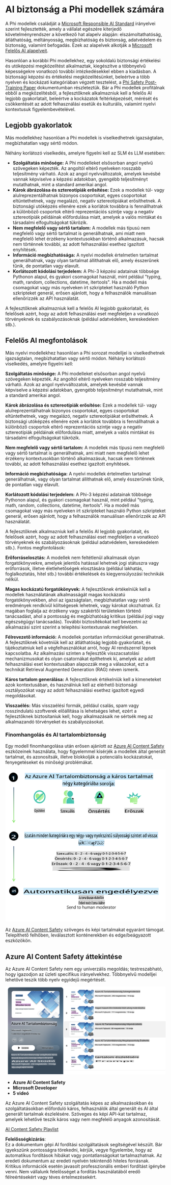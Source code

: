# AI biztonság a Phi modellek számára

A Phi modellek családját a [Microsoft Responsible AI Standard](https://query.prod.cms.rt.microsoft.com/cms/api/am/binary/RE5cmFl) irányelvei szerint fejlesztették, amely a vállalat egészére kiterjedő követelményrendszer a következő hat alapelv alapján: elszámoltathatóság, átláthatóság, méltányosság, megbízhatóság és biztonság, adatvédelem és biztonság, valamint befogadás. Ezek az alapelvek alkotják a [Microsoft Felelős AI alapelveit](https://www.microsoft.com/ai/responsible-ai).

Hasonlóan a korábbi Phi modellekhez, egy sokoldalú biztonsági értékelési és utóképzési megközelítést alkalmaztak, kiegészítve a többnyelvű képességekre vonatkozó további intézkedésekkel ebben a kiadásban. A biztonsági képzési és értékelési megközelítésünket, beleértve a több nyelven és kockázati kategóriában végzett tesztelést, a [Phi Safety Post-Training Paper](https://arxiv.org/abs/2407.13833) dokumentumban részleteztük. Bár a Phi modellek profitálnak ebből a megközelítésből, a fejlesztőknek alkalmazniuk kell a felelős AI legjobb gyakorlatait, beleértve a kockázatok feltérképezését, mérését és csökkentését az adott felhasználási esetük és kulturális, valamint nyelvi kontextusuk figyelembevételével.

## Legjobb gyakorlatok

Más modellekhez hasonlóan a Phi modellek is viselkedhetnek igazságtalan, megbízhatatlan vagy sértő módon.

Néhány korlátozó viselkedés, amelyre figyelni kell az SLM és LLM esetében:

- **Szolgáltatás minősége:** A Phi modelleket elsősorban angol nyelvű szövegeken képezték. Az angoltól eltérő nyelveken rosszabb teljesítmény várható. Azok az angol nyelvváltozatok, amelyek kevésbé vannak képviselve a képzési adatokban, gyengébb teljesítményt mutathatnak, mint a standard amerikai angol.
- **Károk ábrázolása és sztereotípiák erősítése:** Ezek a modellek túl- vagy alulreprezentálhatnak bizonyos csoportokat, egyes csoportokat eltüntethetnek, vagy megalázó, negatív sztereotípiákat erősíthetnek. A biztonsági utóképzés ellenére ezek a korlátok továbbra is fennállhatnak a különböző csoportok eltérő reprezentációs szintje vagy a negatív sztereotípiák példáinak előfordulása miatt, amelyek a valós mintákat és társadalmi elfogultságokat tükrözik.
- **Nem megfelelő vagy sértő tartalom:** A modellek más típusú nem megfelelő vagy sértő tartalmat is generálhatnak, ami miatt nem megfelelő lehet érzékeny kontextusokban történő alkalmazásuk, hacsak nem történnek további, az adott felhasználási esethez igazított enyhítések.
- **Információ megbízhatósága:** A nyelvi modellek értelmetlen tartalmat generálhatnak, vagy olyan tartalmat állíthatnak elő, amely ésszerűnek tűnik, de pontatlan vagy elavult.
- **Korlátozott kódolási terjedelem:** A Phi-3 képzési adatainak többsége Pythonon alapul, és gyakori csomagokat használ, mint például "typing, math, random, collections, datetime, itertools". Ha a modell más csomagokat vagy más nyelveken írt szkripteket használó Python szkripteket generál, erősen ajánlott, hogy a felhasználók manuálisan ellenőrizzék az API használatát.

A fejlesztőknek alkalmazniuk kell a felelős AI legjobb gyakorlatait, és felelősek azért, hogy az adott felhasználási eset megfeleljen a vonatkozó törvényeknek és szabályozásoknak (például adatvédelem, kereskedelem stb.).

## Felelős AI megfontolások

Más nyelvi modellekhez hasonlóan a Phi sorozat modelljei is viselkedhetnek igazságtalan, megbízhatatlan vagy sértő módon. Néhány korlátozó viselkedés, amelyre figyelni kell:

**Szolgáltatás minősége:** A Phi modelleket elsősorban angol nyelvű szövegeken képezték. Az angoltól eltérő nyelveken rosszabb teljesítmény várható. Azok az angol nyelvváltozatok, amelyek kevésbé vannak képviselve a képzési adatokban, gyengébb teljesítményt mutathatnak, mint a standard amerikai angol.

**Károk ábrázolása és sztereotípiák erősítése:** Ezek a modellek túl- vagy alulreprezentálhatnak bizonyos csoportokat, egyes csoportokat eltüntethetnek, vagy megalázó, negatív sztereotípiákat erősíthetnek. A biztonsági utóképzés ellenére ezek a korlátok továbbra is fennállhatnak a különböző csoportok eltérő reprezentációs szintje vagy a negatív sztereotípiák példáinak előfordulása miatt, amelyek a valós mintákat és társadalmi elfogultságokat tükrözik.

**Nem megfelelő vagy sértő tartalom:** A modellek más típusú nem megfelelő vagy sértő tartalmat is generálhatnak, ami miatt nem megfelelő lehet érzékeny kontextusokban történő alkalmazásuk, hacsak nem történnek további, az adott felhasználási esethez igazított enyhítések.

**Információ megbízhatósága:** A nyelvi modellek értelmetlen tartalmat generálhatnak, vagy olyan tartalmat állíthatnak elő, amely ésszerűnek tűnik, de pontatlan vagy elavult.

**Korlátozott kódolási terjedelem:** A Phi-3 képzési adatainak többsége Pythonon alapul, és gyakori csomagokat használ, mint például "typing, math, random, collections, datetime, itertools". Ha a modell más csomagokat vagy más nyelveken írt szkripteket használó Python szkripteket generál, erősen ajánlott, hogy a felhasználók manuálisan ellenőrizzék az API használatát.

A fejlesztőknek alkalmazniuk kell a felelős AI legjobb gyakorlatait, és felelősek azért, hogy az adott felhasználási eset megfeleljen a vonatkozó törvényeknek és szabályozásoknak (például adatvédelem, kereskedelem stb.). Fontos megfontolások:

**Erőforráselosztás:** A modellek nem feltétlenül alkalmasak olyan forgatókönyvekre, amelyek jelentős hatással lehetnek jogi státuszra vagy erőforrások, illetve életlehetőségek elosztására (például lakhatás, foglalkoztatás, hitel stb.) további értékelések és kiegyensúlyozási technikák nélkül.

**Magas kockázatú forgatókönyvek:** A fejlesztőknek értékelniük kell a modellek használatának alkalmasságát magas kockázatú forgatókönyvekben, ahol az igazságtalan, megbízhatatlan vagy sértő eredmények rendkívül költségesek lehetnek, vagy károkat okozhatnak. Ez magában foglalja az érzékeny vagy szakértői területeken történő tanácsadást, ahol a pontosság és megbízhatóság kritikus (például jogi vagy egészségügyi tanácsadás). További biztosítékokat kell bevezetni az alkalmazási szint szerint a telepítési kontextusnak megfelelően.

**Félrevezető információ:** A modellek pontatlan információkat generálhatnak. A fejlesztőknek követniük kell az átláthatóság legjobb gyakorlatait, és tájékoztatniuk kell a végfelhasználókat arról, hogy AI rendszerrel lépnek kapcsolatba. Az alkalmazási szinten a fejlesztők visszacsatolási mechanizmusokat és olyan csatornákat építhetnek ki, amelyek az adott felhasználási eset kontextusában alapozzák meg a válaszokat, ezt a technikát Retrieval Augmented Generation (RAG) néven ismerik.

**Káros tartalom generálása:** A fejlesztőknek értékelniük kell a kimeneteket azok kontextusában, és használniuk kell az elérhető biztonsági osztályozókat vagy az adott felhasználási esethez igazított egyedi megoldásokat.

**Visszaélés:** Más visszaélési formák, például csalás, spam vagy rosszindulatú szoftverek előállítása is lehetséges lehet, ezért a fejlesztőknek biztosítaniuk kell, hogy alkalmazásaik ne sértsék meg az alkalmazandó törvényeket és szabályozásokat.

### Finomhangolás és AI tartalombiztonság

Egy modell finomhangolása után erősen ajánlott az [Azure AI Content Safety](https://learn.microsoft.com/azure/ai-services/content-safety/overview) eszközeinek használata, hogy figyelemmel kísérjék a modellek által generált tartalmat, és azonosítsák, illetve blokkolják a potenciális kockázatokat, fenyegetéseket és minőségi problémákat.

![Phi3AISafety](../../../../../translated_images/01.phi3aisafety.b950fac78d0cda701abf8181b3cfdabf328f70d0d5c096d5ebf842a2db62615f.hu.png)

Az [Azure AI Content Safety](https://learn.microsoft.com/azure/ai-services/content-safety/overview) szöveges és képi tartalmakat egyaránt támogat. Telepíthető felhőben, leválasztott konténerekben és edge/beágyazott eszközökön.

## Azure AI Content Safety áttekintése

Az Azure AI Content Safety nem egy univerzális megoldás; testreszabható, hogy igazodjon az üzleti specifikus irányelvekhez. Többnyelvű modelljei lehetővé teszik több nyelv egyidejű megértését.

![AIContentSafety](../../../../../translated_images/01.AIcontentsafety.da9a83e9538e688418877be04138e05621b0ab1222565ac2761e28677a59fdb4.hu.png)

- **Azure AI Content Safety**
- **Microsoft Developer**
- **5 videó**

Az Azure AI Content Safety szolgáltatás képes az alkalmazásokban és szolgáltatásokban előforduló káros, felhasználók által generált és AI által generált tartalmak észlelésére. Szöveges és képi API-kat tartalmaz, amelyek lehetővé teszik káros vagy nem megfelelő anyagok azonosítását.

[AI Content Safety Playlist](https://www.youtube.com/playlist?list=PLlrxD0HtieHjaQ9bJjyp1T7FeCbmVcPkQ)

**Felelősségkizárás**:  
Ez a dokumentum gépi AI fordítási szolgáltatások segítségével készült. Bár igyekszünk pontosságra törekedni, kérjük, vegye figyelembe, hogy az automatikus fordítások hibákat vagy pontatlanságokat tartalmazhatnak. Az eredeti dokumentum az eredeti nyelvén tekintendő hiteles forrásnak. Kritikus információk esetén javasolt professzionális emberi fordítást igénybe venni. Nem vállalunk felelősséget a fordítás használatából eredő félreértésekért vagy téves értelmezésekért.